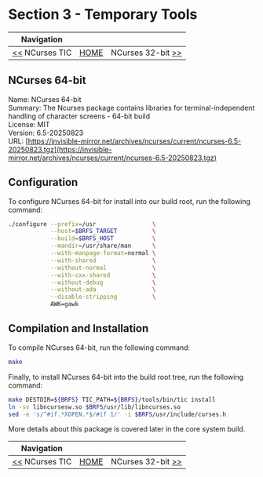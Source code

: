 # Section 3 - Temporary Tools

| Navigation |||
| --- | --- | ---: |
| [<<](./NCursesTic.md) NCurses TIC | [HOME](../README.md) | NCurses 32-bit [>>](./NCurses32bit.md) |

## NCurses 64-bit

Name: NCurses 64-bit<br />
Summary: The Ncurses package contains libraries for terminal-independent handling of character screens - 64-bit build<br />
License: MIT<br />
Version: 6.5-20250823<br />
URL: [https://invisible-mirror.net/archives/ncurses/current/ncurses-6.5-20250823.tgz](https://invisible-mirror.net/archives/ncurses/current/ncurses-6.5-20250823.tgz)<br />

## Configuration

To configure NCurses 64-bit for install into our build root, run the following command:

```bash
./configure --prefix=/usr                \
            --host=$BRFS_TARGET          \
            --build=$BRFS_HOST           \
            --mandir=/usr/share/man      \
            --with-manpage-format=normal \
            --with-shared                \
            --without-normal             \
            --with-cxx-shared            \
            --without-debug              \
            --without-ada                \
            --disable-stripping          \
            AWK=gawk
```

## Compilation and Installation

To compile NCurses 64-bit, run the following command:

```bash
make
```

Finally, to install NCurses 64-bit into the build root tree, run the following command:

```bash
make DESTDIR=${BRFS} TIC_PATH=${BRFS}/tools/bin/tic install
ln -sv libncursesw.so $BRFS/usr/lib/libncurses.so
sed -e 's/^#if.*XOPEN.*$/#if 1/' -i $BRFS/usr/include/curses.h
```

More details about this package is covered later in the core system build.

| Navigation |||
| --- | --- | ---: |
| [<<](./NCursesTic.md) NCurses TIC | [HOME](../README.md) | NCurses 32-bit [>>](./NCurses32bit.md) |
